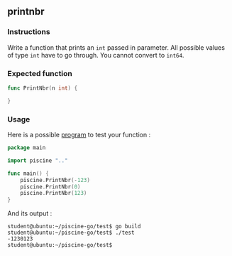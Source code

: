 ## printnbr

### Instructions

Write a function that prints an `int` passed in parameter.
All possible values of type `int` have to go through.
You cannot convert to `int64`.

### Expected function

```go
func PrintNbr(n int) {

}
```

### Usage

Here is a possible [program](TODO-LINK) to test your function :

```go
package main

import piscine ".."

func main() {
	piscine.PrintNbr(-123)
	piscine.PrintNbr(0)
	piscine.PrintNbr(123)
}
```

And its output :

```console
student@ubuntu:~/piscine-go/test$ go build
student@ubuntu:~/piscine-go/test$ ./test
-1230123
student@ubuntu:~/piscine-go/test$
```
